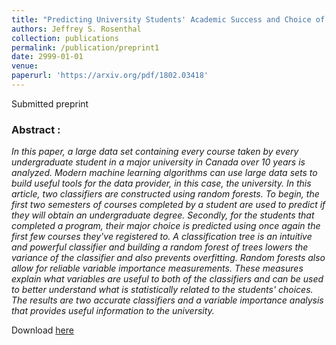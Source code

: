 ```yaml
---
title: "Predicting University Students' Academic Success and Choice of Major using Random Forests"
authors: Jeffrey S. Rosenthal
collection: publications
permalink: /publication/preprint1
date: 2999-01-01
venue: 
paperurl: 'https://arxiv.org/pdf/1802.03418'
---
```


Submitted preprint

### Abstract :

*In this paper, a large data set containing every course taken by every undergraduate student in a major university in Canada over 10 years is analyzed. Modern machine learning algorithms can use large data sets to build useful tools for the data provider, in this case, the university. In this article, two classifiers are constructed using random forests. To begin, the first two semesters of courses completed by a student are used to predict if they will obtain an undergraduate degree. Secondly, for the students that completed a program, their major choice is predicted using once again the first few courses they've registered to. A classification tree is an intuitive and powerful classifier and building a random forest of trees lowers the variance of the classifier and also prevents overfitting. Random forests also allow for reliable variable importance measurements. These measures explain what variables are useful to both of the classifiers and can be used to better understand what is statistically related to the students' choices. The results are two accurate classifiers and a variable importance analysis that provides useful information to the university.*

Download [here](https://arxiv.org/pdf/1802.03418)

